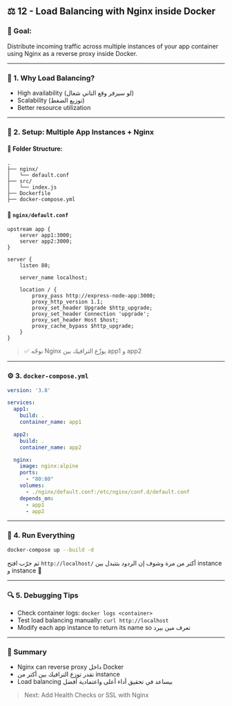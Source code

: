 ## ⚖️ 12 - Load Balancing with Nginx inside Docker

### 🎯 Goal:

Distribute incoming traffic across multiple instances of your app container using Nginx as a reverse proxy inside Docker.

---

### 🧱 1. Why Load Balancing?

* High availability (لو سيرفر وقع التاني شغال)
* Scalability (توزيع الضغط)
* Better resource utilization

---

### 🧪 2. Setup: Multiple App Instances + Nginx

#### 📁 Folder Structure:

```
.
├── nginx/
│   └── default.conf
├── src/
│   └── index.js
├── Dockerfile
├── docker-compose.yml
```

#### 📜 `nginx/default.conf`

```nginx
upstream app {
    server app1:3000;
    server app2:3000;
}

server {
    listen 80;

    server_name localhost;

    location / {
        proxy_pass http://express-node-app:3000;
        proxy_http_version 1.1;
        proxy_set_header Upgrade $http_upgrade;
        proxy_set_header Connection 'upgrade';
        proxy_set_header Host $host;
        proxy_cache_bypass $http_upgrade;
    }
}

```

> ✅ نوجّه Nginx يوزّع الترافيك بين app1 و app2

---

### ⚙️ 3. `docker-compose.yml`

```yaml
version: '3.8'

services:
  app1:
    build: .
    container_name: app1

  app2:
    build: .
    container_name: app2

  nginx:
    image: nginx:alpine
    ports:
      - "80:80"
    volumes:
      - ./nginx/default.conf:/etc/nginx/conf.d/default.conf
    depends_on:
      - app1
      - app2
```

---

### 🚀 4. Run Everything

```bash
docker-compose up --build -d
```

ثم جرّب افتح `http://localhost/` أكتر من مرة وشوف إن الردود بتتبدل بين instance و instance 🎉

---

### 🔍 5. Debugging Tips

* Check container logs: `docker logs <container>`
* Test load balancing manually: `curl http://localhost`
* Modify each app instance to return its name so تعرف مين بيرد

---

### 🧠 Summary

* Nginx can reverse proxy داخل Docker
* تقدر توزع الترافيك بين أكتر من instance
* Load balancing بيساعد في تحقيق أداء أعلى واعتمادية أفضل

> Next: Add Health Checks or SSL with Nginx
